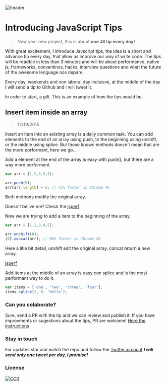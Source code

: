 ![header](https://raw.githubusercontent.com/loverajoel/jstips/master/resources/jstips-header-blog.gif)

# Introducing JavaScript Tips
> New year new project, this is about **one JS tip every day!**

With great excitement, I introduce Javscript tips, the idea is a short and advance tip every day, that allow us improve our way of write code. The tips will be readble in less than 3 minutes and will be about performance, native js, frameworks, conventinos, hacks, interview questions and what the future of the awesome lenguage nos depare.

Every day, weekends and non laboral day incluisve, at the middle of the day I will send a tip to Github and I will tweet it.

In order to start, a gift. This is an example of how the tips would be.

## Insert item inside an array
> 12/19/2015

Insert an item into an existing array is a daily common task. You can add elements to the end of an array using push, to the beginning using unshift, or the middle using splice.
But those known methods doesn't mean that are the more porformant, here we go...

Add a element at the end of the array is easy with push(), but there are a way more performant.

```javascript
var arr = [1,2,3,4,5];

arr.push(6);
arr[arr.length] = 6; // 43% faster in Chrome 46
```
Both methods modify the original array.

Doesn't belive me? Check the [jsperf](http://jsperf.com/push-item-inside-an-array)

Now we are trying to add a item to the beginning of the array 

```javascript
var arr = [1,2,3,4,5];

arr.unshift(0);
[0].concat(arr); // 98% faster in Chrome 46
```
Here a litle bit detail, unshift edit the original array, concat return a new array.

[jsperf](http://jsperf.com/unshift-item-inside-an-array)

Add items at the middle of an array is easy con splice and is the most performant way to do it.

```javascript
var items = ['one', 'two', 'three', 'four'];
items.splice(2, 0, 'hello');
```

### Can you colaborate?
Sure, send a PR with the tip and we can review and publish it.
If you have improvments or sugestions about the tips, PR are welcome!
[Here the instructions](https://github.com/loverajoel/jstips/blob/master/CONTRIBUTING.md)

### Stay in touch
For updates star and watch the repo and follow the [Twitter account](https://twitter.com/tips_js) ***I will send only one tweet per day, I promise!***

### License
[![CC0](http://i.creativecommons.org/p/zero/1.0/88x31.png)](http://creativecommons.org/publicdomain/zero/1.0/)